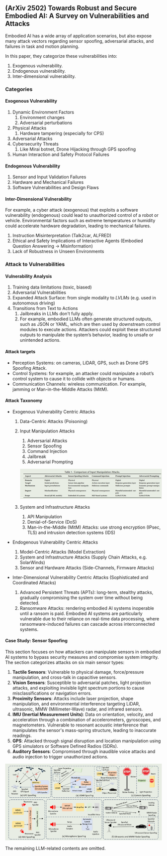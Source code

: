 ## (ArXiv 2502) Towards Robust and Secure Embodied AI: A Survey on Vulnerabilities and Attacks

Embodied AI has a wide array of application scenarios, but also expose many attack vectors regarding sensor spoofing, adversarial attacks, and failures in task and motion planning.

In this paper, they categorize these vulnerabilities into:

1. Exogenous vulnerability.
2. Endogenous vulnerability.
3. Inter-dimensional vulnerability.

### Categories

#### Exogenous Vulnerability

1. Dynamic Environment Factors
   1. Environment changes
   2. Adversarial perturbations
2. Physical Attacks
   1. Hardware tampering (especially for CPS)
3. Adversarial Attacks
4. Cybersecurity Threats
   1. Like Mirai botnet, Drone Hijacking through GPS spoofing
5. Human Interaction and Safety Protocol Failures

#### Endogenous Vulnerability

1. Sensor and Input Validation Failures
2. Hardware and Mechanical Failures
3. Software Vulnerabilities and Design Flaws

#### Inter-Dimensional Vulnerability

For example, a cyber attack (exogenous) that exploits a software vulnerability (endogenous) could  lead to unauthorized control of a robot or vehicle. Environmental factors such as extreme temperatures or humidity could accelerate hardware degradation, leading to  mechanical failures.

1. Instruction Misinterpretation (Talk2car, ALFRED)
2. Ethical and Safety Implications of Interactive Agents (Embodied Question Answering -> Misinformation)
3. Lack of Robustness in Unseen Environments

### Attack to Vulnerabilities

#### Vulnerability Analysis

1. Training data limitations (toxic, biased)
2. Adversarial Vulnerabilities
3. Expanded Attack Surface: from single modality to *LVLMs* (e.g. used in autonomous driving)
4. Transitions from Text to Actions
   1. Jailbreaks in LLMs don't fully apply.
   2. For example, embodied LLMs often generate structured outputs, such as JSON or YAML, which are then used by downstream control modules to execute actions. Attackers  could exploit these structured outputs to manipulate the system’s behavior, leading to unsafe or unintended actions.

#### Attack targets

- Perception Systems: on cameras, LiDAR, GPS, such as Drone GPS Spoofing Attack.
- Control Systems: for example, an attacker could  manipulate a robot’s control system to cause it to collide with objects or humans.
- Communication Channels: wireless communication. For example, jamming or Man-in-the-Middle Attacks (MitM).

#### Attack Taxonomy

- Exogenous Vulnerability Centric Attacks
  1. Data-Centric Attacks (Poisoning)

  2. Input Manipulation Attacks

     1. Adversarial Attacks
     2. Sensor Spoofing
     3. Command Injection
     4. Jailbreak
     5. Adversarial Prompting

     ![image-20250326211736066](./assets/image-20250326211736066.png)

  3. System and Infrastructure Attacks

     1. API Manipulation
     2. Denial-of-Service (DoS)
     3. Man-in-the-Middle (MitM) Attacks: use strong encryption (IPsec, TLS) and intrusion detection systems (IDS)

- Endogenous Vulnerability Centric Attacks

  1. Model-Centric Attacks (Model Extraction)
  2. System and Infrastructure Attacks (Supply Chain Attacks, e.g. SolarWinds)
  3. Sensor and Hardware Attacks (Side-Channels, Firmware Attacks)

- Inter-Dimensional Vulnerability Centric Attacks (Sophisticated and Coordinated Attacks)

  1. Advanced Persistent Threats (APTs): long-term, stealthy attacks, gradually compromising the system over time without being detected.
  2. Ransomware Attacks: rendering embodied AI systems inoperable until a ransom is paid. Embodied AI systems are particularly vulnerable due to their reliance on real-time data processing, where ransomware-induced failures can cascade across interconnected systems.

#### Case Study: Sensor Spoofing

This section focuses on how attackers can manipulate sensors in embodied AI systems to bypass security measures and compromise system integrity. The section categorizes attacks on six main sensor types:

1. **Tactile Sensors**: Vulnerable to physical damage, force/pressure manipulation, and cross-talk in capacitive sensors.
2. **Vision Sensors**: Susceptible to adversarial patches, light projection attacks, and exploiting invisible light spectrum portions to cause misclassifications or navigation errors.
3. **Proximity Sensors**: Attacks include laser projection, shape manipulation, and environmental interference targeting LiDAR, ultrasonic, MMW (Millimeter-Wave) radar, and infrared sensors.
4. **IMU (Inertial Measurement Units)**: Data on orientation, velocity, and acceleration through a combination  of accelerometers, gyroscopes, and magnetometers. Vulnerable to resonant acoustic interference that manipulates the sensor's mass-spring structure, leading to inaccurate readings.
5. **GPS**: Attacked through signal disruption and location manipulation using GPS simulators or Software Defined Radios (SDRs).
6. **Auditory Sensors**: Compromised through inaudible voice attacks and audio injection to trigger unauthorized actions.

![image-20250326214723190](./assets/image-20250326214723190.png)

The remaining LLM-related contents are omitted.